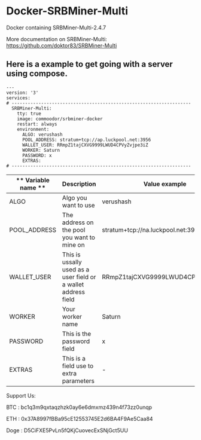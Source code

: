# Docker-SRBMiner-Multi
Docker containing SRBMiner-Multi-2.4.7

More documentation on SRBMiner-Multi: https://github.com/doktor83/SRBMiner-Multi

## Here is a example to get going with a server using compose. ##
~~~
---
version: '3'
services:
# -------------------------------------------------------------------
  SRBMiner-Multi:
    tty: true
    image: commoodor/srbminer-docker
    restart: always
    environment:
      ALGO: verushash
      POOL_ADDRESS: stratum+tcp://ap.luckpool.net:3956
      WALLET_USER: RRmpZ1tajCXVG9999LWUD4CPVyZvjpe3iZ
      WORKER: Saturn
      PASSWORD: x
      EXTRAS:
# -------------------------------------------------------------------
~~~

| ** Variable name ** | **Description** | **Value  example** |
|---|---|---|
| ALGO | Algo you want to use | verushash |
| POOL_ADDRESS | The address on the pool you want to mine on | stratum+tcp://na.luckpool.net:3956#xnsub |
| WALLET_USER | This is ussally used as a user field or a wallet address field | RRmpZ1tajCXVG9999LWUD4CPVyZvjpe3iZ |
| WORKER | Your worker name | Saturn |
| PASSWORD | This is the password field | x |
| EXTRAS |  This is a field use to extra parameters | - |



Support Us:

BTC : bc1q3m9qxtaqzhzk0ay6e6dmxmz439n4f73zz0unqp

ETH : 0x37A8997fBBa95cE12553745E2d6BA4F9Ae5Caa84

Doge : D5CiFXE5PvLn5fQKjCuovecExSNjGct5UU


